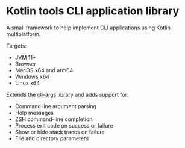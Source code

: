 # Kotlin tools CLI application library

A small framework to help implement CLI applications using Kotlin multiplatform.

Targets:
- JVM 11+
- Browser
- MacOS x64 and arm64
- Windows x64
- Linux x64

Extends the [cli-args](../cli-args) library and adds support for:

- Command line argument parsing
- Help messages
- ZSH command-line completion
- Process exit code on success or failure
- Show or hide stack traces on failure
- File and directory parameters
